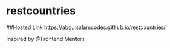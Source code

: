 # restcountries
##Hosted Link
https://abdulsalamcodes.github.io/restcountries/

Inspired by @Frontend Mentors

